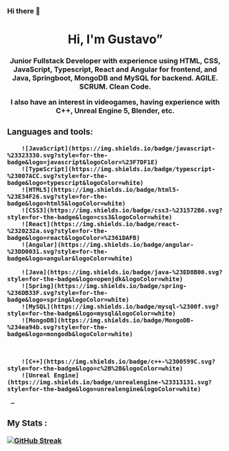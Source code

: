 ### Hi there 👋

<h1 align="center">Hi, I'm Gustavo”</h1>
    <h3 align="center">Junior Fullstack Developer with experience using HTML, CSS, JavaScript, Typescript, React and Angular for frontend, and Java, Springboot, MongoDB and MySQL for backend. AGILE. SCRUM. Clean Code.

I also have an interest in videogames, having experience with C++, Unreal Engine 5, Blender, etc.

<!--
**GustavoArdaya/GustavoArdaya** is a ✨ _special_ ✨ repository because its `README.md` (this file) appears on your GitHub profile.

Here are some ideas to get you started:

- 🔭 I’m currently working on ...
- 🌱 I’m currently learning ...
- 👯 I’m looking to collaborate on ...
- 🤔 I’m looking for help with ...
- 💬 Ask me about ...
- 📫 How to reach me: ...
- 😄 Pronouns: ...
- ⚡ Fun fact: ...
-->

<div align="left">
   <h3> Languages and tools:  </h3>
   <div>      
        
        ![JavaScript](https://img.shields.io/badge/javascript-%23323330.svg?style=for-the-badge&logo=javascript&logoColor=%23F7DF1E)
        ![TypeScript](https://img.shields.io/badge/typescript-%23007ACC.svg?style=for-the-badge&logo=typescript&logoColor=white)
        ![HTML5](https://img.shields.io/badge/html5-%23E34F26.svg?style=for-the-badge&logo=html5&logoColor=white)
        ![CSS3](https://img.shields.io/badge/css3-%231572B6.svg?style=for-the-badge&logo=css3&logoColor=white)
        ![React](https://img.shields.io/badge/react-%2320232a.svg?style=for-the-badge&logo=react&logoColor=%2361DAFB)
        ![Angular](https://img.shields.io/badge/angular-%23DD0031.svg?style=for-the-badge&logo=angular&logoColor=white)

        ![Java](https://img.shields.io/badge/java-%23ED8B00.svg?style=for-the-badge&logo=openjdk&logoColor=white)
        ![Spring](https://img.shields.io/badge/spring-%236DB33F.svg?style=for-the-badge&logo=spring&logoColor=white)
        ![MySQL](https://img.shields.io/badge/mysql-%2300f.svg?style=for-the-badge&logo=mysql&logoColor=white)
        ![MongoDB](https://img.shields.io/badge/MongoDB-%234ea94b.svg?style=for-the-badge&logo=mongodb&logoColor=white)



        ![C++](https://img.shields.io/badge/c++-%2300599C.svg?style=for-the-badge&logo=c%2B%2B&logoColor=white)
        ![Unreal Engine](https://img.shields.io/badge/unrealengine-%23313131.svg?style=for-the-badge&logo=unrealengine&logoColor=white)
     
     —
### My Stats :
[![GitHub Streak](http://github-readme-streak-stats.herokuapp.com?user=GustavoArdaya&theme=dark&hide_border=true)](https://git.io/streak-stats)
